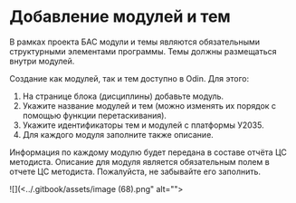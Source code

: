 # Добавление модулей и тем

В рамках проекта БАС модули и темы являются обязательными структурными элементами программы. Темы должны размещаться внутри модулей.&#x20;

Создание как модулей, так и тем доступно в Odin. Для этого:

1. На странице блока (дисциплины) добавьте модуль.
2. Укажите название модулей и тем (можно изменять их порядок с помощью функции перетаскивания).&#x20;
3. Укажите идентификаторы тем и модулей с платформы У2035.
4. Для каждого модуля заполните также описание.

Информация по каждому модулю будет передана в составе отчёта ЦС методиста. Описание для модуля является обязательным полем в отчете ЦС методиста. Пожалуйста, не забывайте его заполнить.

![](<../.gitbook/assets/image (68).png" alt=""><figcaption></figcaption></figure>
